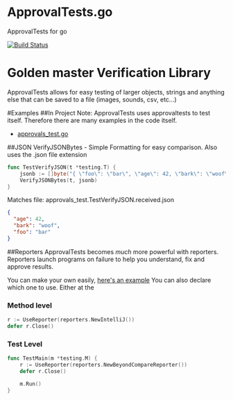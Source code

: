 # ApprovalTests.go

ApprovalTests for go

[![Build Status](https://travis-ci.org/approvals/go-approval-tests.png?branch=master)](https://travis-ci.org/approvals/go-approval-tests)

# Golden master Verification Library
ApprovalTests allows for easy testing of larger objects, strings and anything else that can be saved to a file (images, sounds, csv,  etc...)

#Examples
##In Project
Note: ApprovalTests uses approvaltests to test itself. Therefore there are many examples in the code itself.

 * [approvals_test.go](approvals_test.go)

##JSON
VerifyJSONBytes - Simple Formatting for easy comparison. Also uses the .json file extension 

```go
func TestVerifyJSON(t *testing.T) {
	jsonb := []byte("{ \"foo\": \"bar\", \"age\": 42, \"bark\": \"woof\" }")
	VerifyJSONBytes(t, jsonb)
}
```
Matches file: approvals_test.TestVerifyJSON.received.json

```json
{
  "age": 42,
  "bark": "woof",
  "foo": "bar"
}
```

##Reporters
ApprovalTests becomes *much* more powerful with reporters. Reporters launch programs on failure to help you understand, fix and approve results.

You can make your own easily, [here's an example](reporters/beyond_compare.go)
You can also declare which one to use. Either at the 
### Method level
```go
r := UseReporter(reporters.NewIntelliJ())
defer r.Close()
```
### Test Level
```go
func TestMain(m *testing.M) {
	r := UseReporter(reporters.NewBeyondCompareReporter())
	defer r.Close()

	m.Run()
}
```

